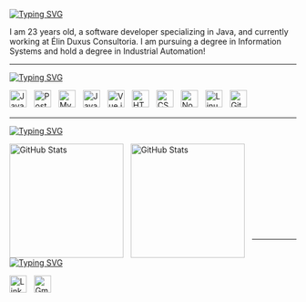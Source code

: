 [![Typing SVG](https://readme-typing-svg.demolab.com?font=Fira+Code&pause=1000&color=d79921&width=435&lines=Full+Stack+Developer;Information+Systems)](https://git.io/typing-svg)

I am 23 years old, a software developer specializing in Java, and currently working at Élin Duxus Consultoria. I am pursuing a degree in Information Systems and hold a degree in Industrial Automation!

---

[![Typing SVG](https://readme-typing-svg.demolab.com?font=Fira+Code&pause=1000&color=d79921&width=435&lines=Languages+and+Tools)](https://git.io/typing-svg)

<img align="left" 
    alt="Java" 
    title="Java"
    width="30px" 
    style="padding-right: 10px;" 
    src="https://cdn.jsdelivr.net/gh/devicons/devicon@latest/icons/java/java-original.svg"
/>

<img align="left" 
    alt="PostgreSQL" 
    title="PostgreSQL"
    width="30px" 
    style="padding-right: 10px;" 
    src="https://cdn.jsdelivr.net/gh/devicons/devicon@latest/icons/postgresql/postgresql-original.svg"
/>

<img align="left" 
    alt="MySQL" 
    title="MySQL"
    width="30px" 
    style="padding-right: 10px;" 
    src="https://cdn.jsdelivr.net/gh/devicons/devicon@latest/icons/mysql/mysql-original.svg"
/>

<img align="left" 
    alt="JavaScript" 
    title="JavaScript"
    width="30px" 
    style="padding-right: 10px;" 
    src="https://cdn.jsdelivr.net/gh/devicons/devicon@latest/icons/javascript/javascript-original.svg"
/>

<img align="left" 
    alt="Vue.js" 
    title="Vue.js"
    width="30px" 
    style="padding-right: 10px;" 
    src="https://cdn.jsdelivr.net/gh/devicons/devicon@latest/icons/vuejs/vuejs-original.svg"
/>

<img align="left" 
    alt="HTML5" 
    title="HTML5"
    width="30px" 
    style="padding-right: 10px;" 
    src="https://cdn.jsdelivr.net/gh/devicons/devicon@latest/icons/html5/html5-original.svg"
/>

<img align="left" 
    alt="CSS3" 
    title="CSS3"
    width="30px" 
    style="padding-right: 10px;" 
    src="https://cdn.jsdelivr.net/gh/devicons/devicon@latest/icons/css3/css3-original.svg"
/>

<img align="left" 
    alt="Node.js" 
    title="Node.js"
    width="30px" 
    style="padding-right: 10px;" 
    src="https://cdn.jsdelivr.net/gh/devicons/devicon@latest/icons/nodejs/nodejs-original.svg"
/>

<img align="left" 
    alt="Linux" 
    title="Linux"
    width="30px" 
    style="padding-right: 10px;" 
    src="https://cdn.jsdelivr.net/gh/devicons/devicon@latest/icons/linux/linux-original.svg"
/>

<img align="left" 
    alt="Git" 
    title="Git"
    width="30px" 
    style="padding-right: 10px;" 
    src="https://cdn.jsdelivr.net/gh/devicons/devicon@latest/icons/git/git-original.svg"
/>

          

<br/>
<br/>

---

[![Typing SVG](https://readme-typing-svg.demolab.com?font=Fira+Code&pause=1000&color=d79921&width=435&lines=Statistics)](https://git.io/typing-svg)

<div>
      <img 
      align="left" 
      alt="GitHub Stats" 
      height="200" 
      style="padding-right: 10px;" 
      src="https://github-readme-stats.vercel.app/api?username=Talibert&show_icons=true&theme=gruvbox&include_all_commmits=true&locale=pt-br" 
  />

  <img 
      align="left" 
      alt="GitHub Stats" 
      height="200" 
      style="padding-right: 10px;" 
      src="https://github-readme-stats.vercel.app/api/top-langs/?username=Talibert&layout=donut&theme=gruvbox&locale=pt-br" 
  />
</div>

<br/>
<br/>
<br/>
<br/>
<br/>
<br/>
<br/>
<br/>
<br/>

---

[![Typing SVG](https://readme-typing-svg.demolab.com?font=Fira+Code&pause=1000&color=d79921&width=435&lines=Contact+and+find+me)](https://git.io/typing-svg)

<a href="https://www.linkedin.com/in/seu-perfil" target="_blank">
    <img align="left" 
        alt="LinkedIn" 
        title="LinkedIn"
        width="30px" 
        style="padding-right: 10px;" 
        src="https://cdn.jsdelivr.net/gh/devicons/devicon@latest/icons/linkedin/linkedin-original.svg" />
</a>
<a href="guilhermetaliberti@gmail.com" target="_blank">
    <img align="left" 
        alt="Gmail" 
        title="Gmail"
        width="30px" 
        style="padding-right: 10px;" 
        src="https://cdn.jsdelivr.net/gh/devicons/devicon@latest/icons/google/google-original.svg" />
</a>


